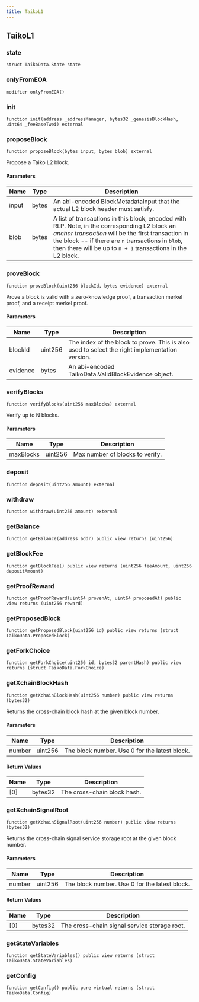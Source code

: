 ```yaml
---
title: TaikoL1
---
```


## TaikoL1

### state

```solidity
struct TaikoData.State state
```

### onlyFromEOA

```solidity
modifier onlyFromEOA()
```

### init

```solidity
function init(address _addressManager, bytes32 _genesisBlockHash, uint64 _feeBaseTwei) external
```

### proposeBlock

```solidity
function proposeBlock(bytes input, bytes blob) external
```

Propose a Taiko L2 block.

#### Parameters

| Name  | Type  | Description                                                                                                                                                                                                                                                               |
| ----- | ----- | ------------------------------------------------------------------------------------------------------------------------------------------------------------------------------------------------------------------------------------------------------------------------- |
| input | bytes | An abi-encoded BlockMetadataInput that the actual L2 block header must satisfy.                                                                                                                                                                                           |
| blob  | bytes | A list of transactions in this block, encoded with RLP. Note, in the corresponding L2 block an _anchor transaction_ will be the first transaction in the block -- if there are `n` transactions in `blob`, then there will be up to `n + 1` transactions in the L2 block. |

### proveBlock

```solidity
function proveBlock(uint256 blockId, bytes evidence) external
```

Prove a block is valid with a zero-knowledge proof, a transaction
merkel proof, and a receipt merkel proof.

#### Parameters

| Name     | Type    | Description                                                                                    |
| -------- | ------- | ---------------------------------------------------------------------------------------------- |
| blockId  | uint256 | The index of the block to prove. This is also used to select the right implementation version. |
| evidence | bytes   | An abi-encoded TaikoData.ValidBlockEvidence object.                                            |

### verifyBlocks

```solidity
function verifyBlocks(uint256 maxBlocks) external
```

Verify up to N blocks.

#### Parameters

| Name      | Type    | Description                     |
| --------- | ------- | ------------------------------- |
| maxBlocks | uint256 | Max number of blocks to verify. |

### deposit

```solidity
function deposit(uint256 amount) external
```

### withdraw

```solidity
function withdraw(uint256 amount) external
```

### getBalance

```solidity
function getBalance(address addr) public view returns (uint256)
```

### getBlockFee

```solidity
function getBlockFee() public view returns (uint256 feeAmount, uint256 depositAmount)
```

### getProofReward

```solidity
function getProofReward(uint64 provenAt, uint64 proposedAt) public view returns (uint256 reward)
```

### getProposedBlock

```solidity
function getProposedBlock(uint256 id) public view returns (struct TaikoData.ProposedBlock)
```

### getForkChoice

```solidity
function getForkChoice(uint256 id, bytes32 parentHash) public view returns (struct TaikoData.ForkChoice)
```

### getXchainBlockHash

```solidity
function getXchainBlockHash(uint256 number) public view returns (bytes32)
```

Returns the cross-chain block hash at the given block number.

#### Parameters

| Name   | Type    | Description                                   |
| ------ | ------- | --------------------------------------------- |
| number | uint256 | The block number. Use 0 for the latest block. |

#### Return Values

| Name | Type    | Description                 |
| ---- | ------- | --------------------------- |
| [0]  | bytes32 | The cross-chain block hash. |

### getXchainSignalRoot

```solidity
function getXchainSignalRoot(uint256 number) public view returns (bytes32)
```

Returns the cross-chain signal service storage root at the given
block number.

#### Parameters

| Name   | Type    | Description                                   |
| ------ | ------- | --------------------------------------------- |
| number | uint256 | The block number. Use 0 for the latest block. |

#### Return Values

| Name | Type    | Description                                  |
| ---- | ------- | -------------------------------------------- |
| [0]  | bytes32 | The cross-chain signal service storage root. |

### getStateVariables

```solidity
function getStateVariables() public view returns (struct TaikoData.StateVariables)
```

### getConfig

```solidity
function getConfig() public pure virtual returns (struct TaikoData.Config)
```
